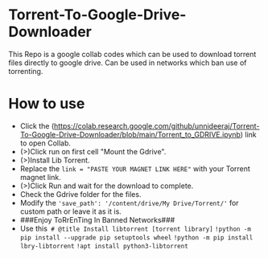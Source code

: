 # Torrent-To-Google-Drive-Downloader
This Repo is a google collab codes which can be used to download torrent files directly to google drive. Can be used in networks which ban use of torrenting.
# How to use

- Click the (https://colab.research.google.com/github/unnideeraj/Torrent-To-Google-Drive-Downloader/blob/main/Torrent_to_GDRIVE.ipynb) link to open Collab.
- (>)Click run on first cell "Mount the Gdrive".
- (>)Install Lib Torrent.
- Replace the ```link = "PASTE YOUR MAGNET LINK HERE"``` with your Torrent magnet link.
- (>)Click Run and wait for the download to complete.
- Check the Gdrive folder for the files.
- Modify the ``` 'save_path': '/content/drive/My Drive/Torrent/' ``` for custom path or leave it as it is.
- ###Enjoy ToRrEnTing In Banned Networks###
- Use this``` # @title Install libtorrent [torrent library]```
```!python -m pip install --upgrade pip setuptools wheel```
```!python -m pip install lbry-libtorrent```
```!apt install python3-libtorrent```
